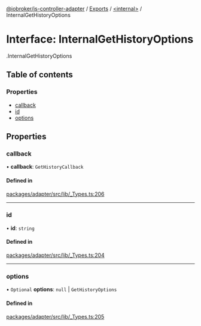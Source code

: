 [@iobroker/js-controller-adapter](../README.md) / [Exports](../modules.md) / [<internal\>](../modules/internal_.md) / InternalGetHistoryOptions

# Interface: InternalGetHistoryOptions

[<internal>](../modules/internal_.md).InternalGetHistoryOptions

## Table of contents

### Properties

- [callback](internal_.InternalGetHistoryOptions.md#callback)
- [id](internal_.InternalGetHistoryOptions.md#id)
- [options](internal_.InternalGetHistoryOptions.md#options)

## Properties

### callback

• **callback**: `GetHistoryCallback`

#### Defined in

[packages/adapter/src/lib/_Types.ts:206](https://github.com/ioBroker/ioBroker.js-controller/blob/cbd40230/packages/adapter/src/lib/_Types.ts#L206)

___

### id

• **id**: `string`

#### Defined in

[packages/adapter/src/lib/_Types.ts:204](https://github.com/ioBroker/ioBroker.js-controller/blob/cbd40230/packages/adapter/src/lib/_Types.ts#L204)

___

### options

• `Optional` **options**: ``null`` \| `GetHistoryOptions`

#### Defined in

[packages/adapter/src/lib/_Types.ts:205](https://github.com/ioBroker/ioBroker.js-controller/blob/cbd40230/packages/adapter/src/lib/_Types.ts#L205)
